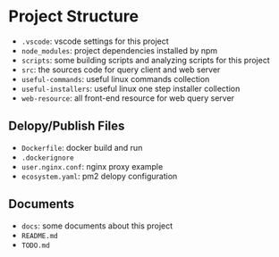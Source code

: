 # Project Structure

- `.vscode`: vscode settings for this project
- `node_modules`: project dependencies installed by npm
- `scripts`: some building scripts and analyzing scripts for this project
- `src`: the sources code for query client and web server
- `useful-commands`: useful linux commands collection
- `useful-installers`: useful linux one step installer collection
- `web-resource`: all front-end resource for web query server

## Delopy/Publish Files

- `Dockerfile`: docker build and run
- `.dockerignore`
- `user.nginx.conf`: nginx proxy example
- `ecosystem.yaml`: pm2 delopy configuration

## Documents

- `docs`: some documents about this project
- `README.md`
- `TODO.md`
